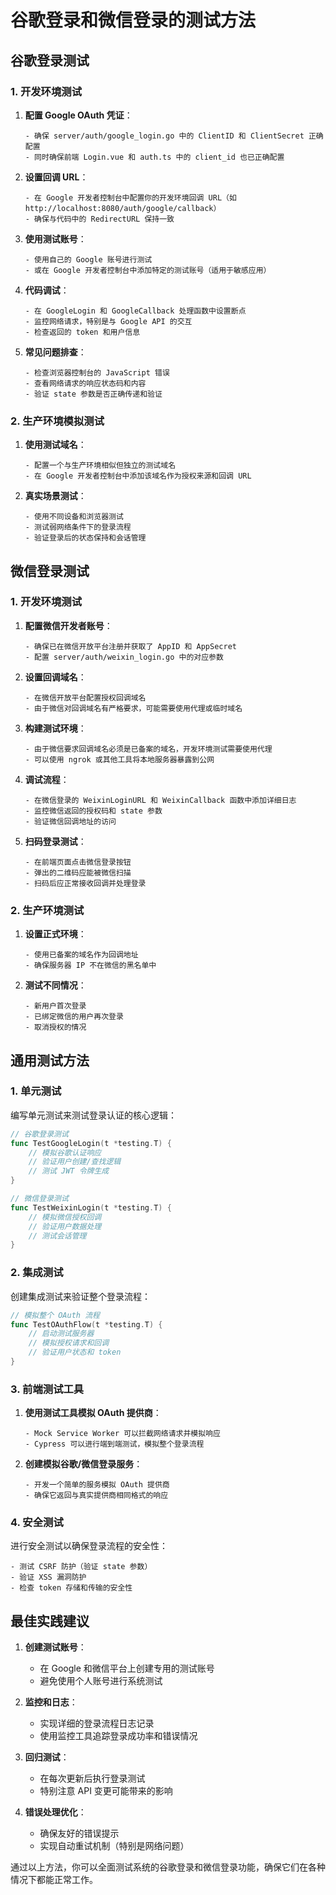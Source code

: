 # 谷歌登录和微信登录的测试方法

## 谷歌登录测试

### 1. 开发环境测试

1. **配置 Google OAuth 凭证**：
   ```
   - 确保 server/auth/google_login.go 中的 ClientID 和 ClientSecret 正确配置
   - 同时确保前端 Login.vue 和 auth.ts 中的 client_id 也已正确配置
   ```

2. **设置回调 URL**：
   ```
   - 在 Google 开发者控制台中配置你的开发环境回调 URL（如 http://localhost:8080/auth/google/callback）
   - 确保与代码中的 RedirectURL 保持一致
   ```

3. **使用测试账号**：
   ```
   - 使用自己的 Google 账号进行测试
   - 或在 Google 开发者控制台中添加特定的测试账号（适用于敏感应用）
   ```

4. **代码调试**：
   ```
   - 在 GoogleLogin 和 GoogleCallback 处理函数中设置断点
   - 监控网络请求，特别是与 Google API 的交互
   - 检查返回的 token 和用户信息
   ```

5. **常见问题排查**：
   ```
   - 检查浏览器控制台的 JavaScript 错误
   - 查看网络请求的响应状态码和内容
   - 验证 state 参数是否正确传递和验证
   ```

### 2. 生产环境模拟测试

1. **使用测试域名**：
   ```
   - 配置一个与生产环境相似但独立的测试域名
   - 在 Google 开发者控制台中添加该域名作为授权来源和回调 URL
   ```

2. **真实场景测试**：
   ```
   - 使用不同设备和浏览器测试
   - 测试弱网络条件下的登录流程
   - 验证登录后的状态保持和会话管理
   ```

## 微信登录测试

### 1. 开发环境测试

1. **配置微信开发者账号**：
   ```
   - 确保已在微信开放平台注册并获取了 AppID 和 AppSecret
   - 配置 server/auth/weixin_login.go 中的对应参数
   ```

2. **设置回调域名**：
   ```
   - 在微信开放平台配置授权回调域名
   - 由于微信对回调域名有严格要求，可能需要使用代理或临时域名
   ```

3. **构建测试环境**：
   ```
   - 由于微信要求回调域名必须是已备案的域名，开发环境测试需要使用代理
   - 可以使用 ngrok 或其他工具将本地服务器暴露到公网
   ```

4. **调试流程**：
   ```
   - 在微信登录的 WeixinLoginURL 和 WeixinCallback 函数中添加详细日志
   - 监控微信返回的授权码和 state 参数
   - 验证微信回调地址的访问
   ```

5. **扫码登录测试**：
   ```
   - 在前端页面点击微信登录按钮
   - 弹出的二维码应能被微信扫描
   - 扫码后应正常接收回调并处理登录
   ```

### 2. 生产环境测试

1. **设置正式环境**：
   ```
   - 使用已备案的域名作为回调地址
   - 确保服务器 IP 不在微信的黑名单中
   ```

2. **测试不同情况**：
   ```
   - 新用户首次登录
   - 已绑定微信的用户再次登录
   - 取消授权的情况
   ```

## 通用测试方法

### 1. 单元测试

编写单元测试来测试登录认证的核心逻辑：

```go
// 谷歌登录测试
func TestGoogleLogin(t *testing.T) {
    // 模拟谷歌认证响应
    // 验证用户创建/查找逻辑
    // 测试 JWT 令牌生成
}

// 微信登录测试
func TestWeixinLogin(t *testing.T) {
    // 模拟微信授权回调
    // 验证用户数据处理
    // 测试会话管理
}
```

### 2. 集成测试

创建集成测试来验证整个登录流程：

```go
// 模拟整个 OAuth 流程
func TestOAuthFlow(t *testing.T) {
    // 启动测试服务器
    // 模拟授权请求和回调
    // 验证用户状态和 token
}
```

### 3. 前端测试工具

1. **使用测试工具模拟 OAuth 提供商**：
   ```
   - Mock Service Worker 可以拦截网络请求并模拟响应
   - Cypress 可以进行端到端测试，模拟整个登录流程
   ```

2. **创建模拟谷歌/微信登录服务**：
   ```
   - 开发一个简单的服务模拟 OAuth 提供商
   - 确保它返回与真实提供商相同格式的响应
   ```

### 4. 安全测试

进行安全测试以确保登录流程的安全性：

```
- 测试 CSRF 防护（验证 state 参数）
- 验证 XSS 漏洞防护
- 检查 token 存储和传输的安全性
```

## 最佳实践建议

1. **创建测试账号**：
   - 在 Google 和微信平台上创建专用的测试账号
   - 避免使用个人账号进行系统测试

2. **监控和日志**：
   - 实现详细的登录流程日志记录
   - 使用监控工具追踪登录成功率和错误情况

3. **回归测试**：
   - 在每次更新后执行登录测试
   - 特别注意 API 变更可能带来的影响

4. **错误处理优化**：
   - 确保友好的错误提示
   - 实现自动重试机制（特别是网络问题）

通过以上方法，你可以全面测试系统的谷歌登录和微信登录功能，确保它们在各种情况下都能正常工作。 